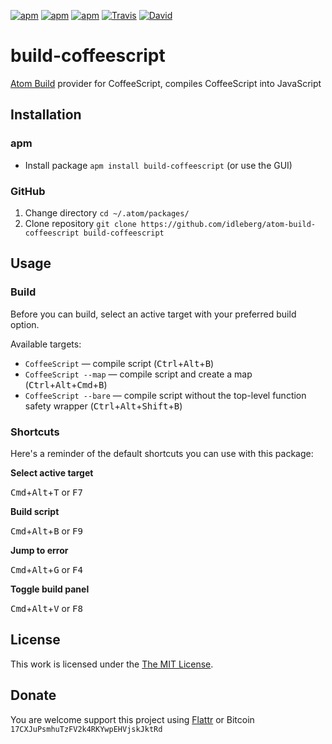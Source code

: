 [![apm](https://img.shields.io/apm/l/build-coffeescript.svg?style=flat-square)](https://atom.io/packages/build-coffeescript)
[![apm](https://img.shields.io/apm/v/build-coffeescript.svg?style=flat-square)](https://atom.io/packages/build-coffeescript)
[![apm](https://img.shields.io/apm/dm/build-coffeescript.svg?style=flat-square)](https://atom.io/packages/build-coffeescript)
[![Travis](https://img.shields.io/travis/idleberg/atom-build-coffeescript.svg?style=flat-square)](https://travis-ci.org/idleberg/atom-build-coffeescript)
[![David](https://img.shields.io/david/dev/idleberg/atom-build-coffeescript.svg?style=flat-square)](https://david-dm.org/idleberg/atom-build-coffeescript#info=dependencies)

# build-coffeescript

[Atom Build](https://atombuild.github.io/) provider for CoffeeScript, compiles CoffeeScript into JavaScript

## Installation

### apm

* Install package `apm install build-coffeescript` (or use the GUI)

### GitHub

1. Change directory `cd ~/.atom/packages/`
2. Clone repository `git clone https://github.com/idleberg/atom-build-coffeescript build-coffeescript`

## Usage

### Build

Before you can build, select an active target with your preferred build option.

Available targets:

* `CoffeeScript` — compile script (<kbd>Ctrl</kbd>+<kbd>Alt</kbd>+<kbd>B</kbd>)
* `CoffeeScript --map` — compile script and create a map (<kbd>Ctrl</kbd>+<kbd>Alt</kbd>+<kbd>Cmd</kbd>+<kbd>B</kbd>)
* `CoffeeScript --bare` — compile script without the top-level function safety wrapper (<kbd>Ctrl</kbd>+<kbd>Alt</kbd>+<kbd>Shift</kbd>+<kbd>B</kbd>)

### Shortcuts

Here's a reminder of the default shortcuts you can use with this package:

**Select active target**

<kbd>Cmd</kbd>+<kbd>Alt</kbd>+<kbd>T</kbd> or <kbd>F7</kbd>

**Build script**

<kbd>Cmd</kbd>+<kbd>Alt</kbd>+<kbd>B</kbd> or <kbd>F9</kbd>

**Jump to error**

<kbd>Cmd</kbd>+<kbd>Alt</kbd>+<kbd>G</kbd> or <kbd>F4</kbd>

**Toggle build panel**

<kbd>Cmd</kbd>+<kbd>Alt</kbd>+<kbd>V</kbd> or <kbd>F8</kbd>

## License

This work is licensed under the [The MIT License](LICENSE.md).

## Donate

You are welcome support this project using [Flattr](https://flattr.com/submit/auto?user_id=idleberg&url=https://github.com/idleberg/atom-build-coffeescript) or Bitcoin `17CXJuPsmhuTzFV2k4RKYwpEHVjskJktRd`
